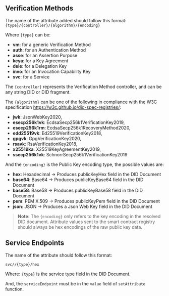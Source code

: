 ## Verification Methods

The name of the attribute added should follow this format:
`{type}/{controller}/{algorithm}/{encoding}`

Where `{type}` can be:

- **vm**: for a generic Verification Method
- **auth**: for an Authentication Method
- **asse**: for an Assertion Purpose
- **keya**: for a Key Agreement
- **dele**: for a Delegation Key
- **invo**: for an Invocation Capability Key
- **svc**: for a Service

The `{controller}` represents the Verification Method controller, and can be any string DID or DID fragment.

The `{algorithm}` can be one of the following in compliance with the W3C specification https://w3c.github.io/did-spec-registries/:

- **jwk**: JsonWebKey2020,
- **esecp256k1vk**: EcdsaSecp256k1VerificationKey2019,
- **esecp256k1rm**: EcdsaSecp256k1RecoveryMethod2020,
- **edd25519vk**: Ed25519VerificationKey2018,
- **gpgvk**: GpgVerificationKey2020,
- **rsavk**: RsaVerificationKey2018,
- **x25519ka**: X25519KeyAgreementKey2019,
- **ssecp256k1vk**: SchnorrSecp256k1VerificationKey2019

And the `{encoding}` is the Public Key encoding type, the possible values are:

- **hex**: Hexadecimal -> Produces publicKeyHex field in the DID Document
- **base64**: Base64 -> Produces publicKeyBase64 field in the DID Document
- **base58**: Base58 -> Produces publicKeyBase58 field in the DID Document
- **pem**: PEM X.509 -> Produces publicKeyPem field in the DID Document
- **json**: JSON -> Produces a Json Web Key field in the DID Document

> **Note:** The `{encoding}` only refers to the key encoding in the resolved DID document.
> Attribute values sent to the smart contract registry should always be hex encodings of the raw public key data.

## Service Endpoints

The name of the attribute should follow this format:

`svc//{type}/hex`

Where: `{type}` is the service type field in the DID Document.

And, the `serviceEndpoint` must be in the `value` field of `setAttribute` function.

